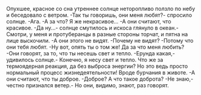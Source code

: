   Опухшее, красное со сна утреннее солнце неторопливо ползло по небу и беседовало с ветром.
-Так ты говоришь, они меня любят?- спросило солнце.
-Ага.
-А за что? Я же некрасивое...
-А они считают, что красивое.
-Да ну...- солнце смутилось и искоса глянуло в океан.- Смотри, у меня и протуберанцы в разные стороны торчат, и пятна на лице выскочили.
-А они этого не видят.
-Почему не видят?
-Потому что они тебя любят.
-Ну вот, опять ты о том же! Да за что меня любить?
-Они говорят, за то, что ты несешь свет и тепло.
-Ерунда какая,- удивилось солнце.- Конечно, я несу свет и тепло. Что же за термоядерная реакция, да без выброса энергии? Но это ведь просто нормальный процесс жизнедеятельности! Вроде бурчания в животе.
-А они считают, что ты доброе.
-Доброе? А что такое доброта?
-Не знаю,- честно признался ветер.- Но они, видимо, знают, раз говорят.    